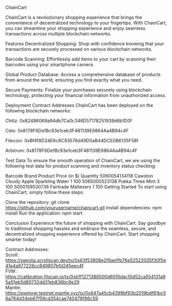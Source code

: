 ChainCart

ChainCart is a revolutionary shopping experience that brings the convenience of decentralized technology to your fingertips. With ChainCart, you can streamline your shopping experience and enjoy seamless transactions across multiple blockchain networks.

Features
Decentralized Shopping: Shop with confidence knowing that your transactions are securely processed on various blockchain networks.

Barcode Scanning: Effortlessly add items to your cart by scanning their barcodes using your smartphone camera.

Global Product Database: Access a comprehensive database of products from around the world, ensuring you find exactly what you need.

Secure Payments: Finalize your purchases securely using blockchain technology, protecting your financial information from unauthorized access.

Deployment Contract Addresses
ChainCart has been deployed on the following blockchain networks:

Chiliz: 0x82486069a94db7Ca0c346D57178251939d6b1D0f

Celo: 0x8178F6De1Bc93e1ceb3F481139E6864Aa4B94c4F

Filecoin: 0xBf4f8D24E6c8C93576d49D0aB44DCE0B6135F58f

Arbitrum: 0x8178F6De1Bc93e1ceb3F481139E6864Aa4B94c4F

Test Data
To ensure the smooth operation of ChainCart, we are using the following test data for product scanning and inventory status checking:

Barcode	Brand	Product	Price (in $)	Quantity
5060054134118	Cawston	Cloudy Apple Sparkling Water	1	100
5065000523138	Pukka	Three Mint	3	100
5000159530736	Fairtrade	Maltesers	1	100
Getting Started
To start using ChainCart, simply follow these steps:

Clone the repository: git clone https://github.com/yourusername/chaincart.git
Install dependencies: npm install
Run the application: npm start

Conclusion
Experience the future of shopping with ChainCart. Say goodbye to traditional shopping hassles and embrace the seamless, secure, and decentralized shopping experience offered by ChainCart. Start shopping smarter today!


Contract Addresses: <br/>
Scroll: https://sepolia.scrollscan.dev/tx/0x63f53808e2f9ae1fb76e52522035f30f5e41e4a977226cc849807bfd245eec4f <br/>
FVM : https://calibration.filscan.io/tx/0xb1f1271388500d65f6dac10d52ca554131a95a51eb5d80732dd31eb836bc6e29 <br/>
Mantle: https://explorer.testnet.mantle.xyz/tx/0x847a45cb4399bf93b2019bdf81bc56a764d34eb67f59cd354cae740478f86c59 <br/>
